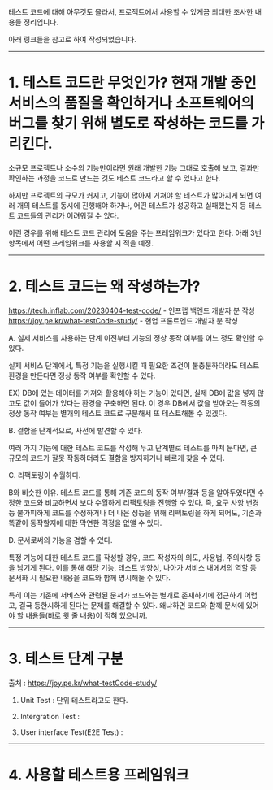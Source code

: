 테스트 코드에 대해 아무것도 몰라서, 프로젝트에서 사용할 수 있게끔 최대한 조사한 내용들 정리입니다.

아래 링크들을 참고로 하여 작성되었습니다.

---

# 1. 테스트 코드란 무엇인가? 현재 개발 중인 서비스의 품질을 확인하거나 소프트웨어의 버그를 찾기 위해 별도로 작성하는 코드를 가리킨다.

소규모 프로젝트나 소수의 기능만이라면 원래 개발한 기능 그대로 호출해 보고, 결과만 확인하는 과정을 코드로 만드는 것도 테스트 코드라고 할 수 있다고 한다.

하지만 프로젝트의 규모가 커지고, 기능이 많아져 거쳐야 할 테스트가 많아지게 되면 여러 개의 테스트를 동시에 진행해야 하거나, 어떤 테스트가 성공하고 실패했는지 등 테스트 코드들의 관리가 어려워질 수 있다.

이런 경우를 위해 테스트 코드 관리에 도움을 주는 프레임워크가 있다고 한다. 아래 3번 항목에서 어떤 프레임워크를 사용할 지 적을 예정.

---

# 2. 테스트 코드는 왜 작성하는가?

https://tech.inflab.com/20230404-test-code/ - 인프랩 백엔드 개발자 분 작성
https://joy.pe.kr/what-testCode-study/ - 현업 프론트엔드 개발자 분 작성

A. 실제 서비스를 사용하는 단계 이전부터 기능의 정상 동작 여부를 어느 정도 확인할 수 있다.

실제 서비스 단계에서, 특정 기능을 실행시킬 때 필요한 조건이 불충분하더라도 테스트 환경을 만든다면 정상 동작 여부를 확인할 수 있다.

EX) DB에 있는 데이터를 가져와 활용해야 하는 기능이 있다면, 실제 DB에 값을 넣지 않고도 값이 들어가 있다는 환경을 구축하면 된다. 이 경우 DB에서 값을 받아오는 작동의 정상 동작 여부는 별개의 테스트 코드로 구분해서 또 테스트해볼 수 있겠다.

B. 결함을 단계적으로, 사전에 발견할 수 있다.

여러 가지 기능에 대한 테스트 코드를 작성해 두고 단계별로 테스트를 마쳐 둔다면, 큰 규모의 코드가 잘못 작동하더라도 결함을 방지하거나 빠르게 찾을 수 있다.

C. 리팩토링이 수월하다.

B와 비슷한 이유. 테스트 코드를 통해 기존 코드의 동작 여부/결과 등을 알아두었다면 수정한 코드와 비교하면서 보다 수월하게 리팩토링을 진행할 수 있다. 즉, 요구 사항 변경 등 불가피하게 코드를 수정하거나 더 나은 성능을 위해 리팩토링을 하게 되어도, 기존과 똑같이 동작할지에 대한 막연한 걱정을 없앨 수 있다.

D. 문서로써의 기능을 겸할 수 있다.

특정 기능에 대한 테스트 코드를 작성할 경우, 코드 작성자의 의도, 사용법, 주의사항 등을 남기게 된다. 이를 통해 해당 기능, 테스트 방향성, 나아가 서비스 내에서의 역할 등 문서화 시 필요한 내용을 코드와 함께 명시해둘 수 있다.

특히 이는 기존에 서비스와 관련된 문서가 코드와는 별개로 존재하기에 접근하기 어렵고, 결국 등한시하게 된다는 문제를 해결할 수 있다. 왜냐하면 코드와 함꼐 문서에 있어야 할 내용들(바로 윗 줄 내용)이 적혀 있으니까.

---

# 3. 테스트 단계 구분

출처 : https://joy.pe.kr/what-testCode-study/

1. Unit Test : 단위 테스트라고도 한다.

2. Intergration Test :

3. User interface Test(E2E Test) : 

---

# 4. 사용할 테스트용 프레임워크


